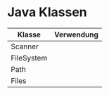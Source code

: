 # Java Klassen

| Klasse | Verwendung |
|--------|------------|
| Scanner |           |
| FileSystem |        |
| Path       |        |
| Files      |        |
